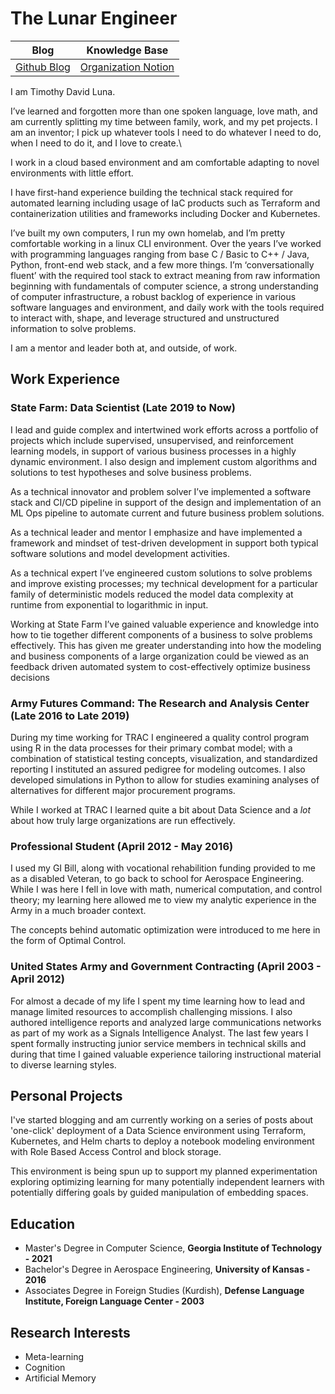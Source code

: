 # The Lunar Engineer

| Blog  | Knowledge Base  |
| ----  | --------------  |
| [Github Blog](https://lunarengineer.github.io/LunarEngineerBlog/)  | [Organization Notion](https://horse-jingle-e70.notion.site/Lunar-Engineering-7167a19ecfce44acb9d48d7e083a503c) |

I am Timothy David Luna.

I’ve learned and forgotten more than one spoken language, love math, and am currently splitting my time between family, work, and my pet projects. I am an inventor; I pick up whatever tools I need to do whatever I need to do, when I need to do it, and I love to create.\

I work in a cloud based environment and am comfortable adapting to novel environments with little effort.

I have first-hand experience building the technical stack required for automated learning including usage of IaC products such as Terraform and containerization utilities and frameworks including Docker and Kubernetes.

I’ve built my own computers, I run my own homelab, and I’m pretty comfortable working in a linux CLI environment.
Over the years I’ve worked with programming languages ranging from base C / Basic to C++ / Java, Python, front-end web stack, and a few more things.
I’m ‘conversationally fluent’ with the required tool stack to extract meaning from raw information beginning with fundamentals of computer science, a strong understanding of computer infrastructure, a robust backlog of experience in various software languages and environment, and daily work with the tools required to interact with, shape, and leverage structured and unstructured information to solve problems.

I am a mentor and leader both at, and outside, of work.

## Work Experience

### State Farm: Data Scientist (Late 2019 to Now)

I lead and guide complex and intertwined work efforts across a portfolio of projects which include supervised, unsupervised, and reinforcement learning models, in support of various business processes in a highly dynamic environment. I also design and implement custom algorithms and solutions to test hypotheses and solve business problems.

As a technical innovator and problem solver I’ve implemented a software stack and CI/CD pipeline in support of the design and implementation of an ML Ops pipeline to automate current and future business problem solutions.

As a technical leader and mentor I emphasize and have implemented a framework and mindset of test-driven development in support both typical software solutions and model development activities.

As a technical expert I’ve engineered custom solutions to solve problems and improve existing processes; my technical development for a particular family of deterministic models reduced the model data complexity at runtime from exponential to logarithmic in input.

Working at State Farm I’ve gained valuable experience and knowledge into how to tie together different components of a business to solve problems effectively. This has given me greater understanding into how the modeling and business components of a large organization could be viewed as an feedback driven automated system to cost-effectively optimize business decisions

### Army Futures Command: The Research and Analysis Center (Late 2016 to Late 2019)

During my time working for TRAC I engineered a quality control program using R in the data processes for their primary combat model; with a combination of statistical testing concepts, visualization, and standardized reporting I instituted an assured pedigree for modeling outcomes. I also developed simulations in Python to allow for studies examining analyses of alternatives for different major procurement programs.

While I worked at TRAC I learned quite a bit about Data Science and a *lot* about how truly large organizations are run effectively.

### Professional Student (April 2012 - May 2016)

I used my GI Bill, along with vocational rehabilition funding provided to me as a disabled Veteran, to go back to school for Aerospace Engineering. While I was here I fell in love with math, numerical computation, and control theory; my learning here allowed me to view my analytic experience in the Army in a much broader context.

The concepts behind automatic optimization were introduced to me here in the form of Optimal Control.

### United States Army and Government Contracting (April 2003 - April 2012)

For almost a decade of my life I spent my time learning how to lead and manage limited resources to accomplish challenging missions. I also authored intelligence reports and analyzed large communications networks as part of my work as a Signals Intelligence Analyst. The last few years I spent formally instructing junior service members in technical skills and during that time I gained valuable experience tailoring instructional material to diverse learning styles.

## Personal Projects

I've started blogging and am currently working on a series of posts about 'one-click' deployment of a Data Science environment using Terraform, Kubernetes, and Helm charts to deploy a notebook modeling environment with Role Based Access Control and block storage.

This environment is being spun up to support my planned experimentation exploring optimizing learning for many potentially independent learners with potentially differing goals by guided manipulation of embedding spaces.

## Education

* Master's Degree in Computer Science, **Georgia Institute of Technology - 2021**
* Bachelor's Degree in Aerospace Engineering, **University of Kansas - 2016**
* Associates Degree in Foreign Studies (Kurdish), **Defense Language Institute, Foreign Language Center - 2003**

## Research Interests

* Meta-learning
* Cognition
* Artificial Memory

